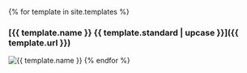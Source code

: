 
  {% for template in site.templates %}
###  [{{ template.name }} {{ template.standard | upcase }}]({{ template.url }})
  <img src="{{ template.image }}" alt="{{ template.name }}" wdith="100">
  {% endfor %}
